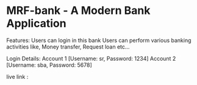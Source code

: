 # MRF-bank - A Modern Bank Application

Features:
Users can login in this bank
Users can perform various banking activities like, Money transfer, Request loan etc...

Login Details:
Account 1 [Username: sr, Password: 1234]
Account 2 [Username: sba, Password: 5678]

live link : 